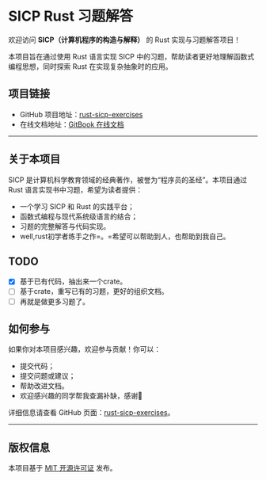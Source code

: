 # SICP Rust 习题解答

欢迎访问 **SICP（计算机程序的构造与解释）** 的 Rust 实现与习题解答项目！

本项目旨在通过使用 Rust 语言实现 SICP 中的习题，帮助读者更好地理解函数式编程思想，同时探索 Rust 在实现复杂抽象时的应用。

## 项目链接

- GitHub 项目地址：[rust-sicp-exercises](https://github.com/x5zone/rust-sicp-exercises)
- 在线文档地址：[GitBook 在线文档](https://x5zone.gitbook.io/x5zone/sicp-rust)

---

## 关于本项目

SICP 是计算机科学教育领域的经典著作，被誉为“程序员的圣经”。本项目通过 Rust 语言实现书中习题，希望为读者提供：
- 一个学习 SICP 和 Rust 的实践平台；
- 函数式编程与现代系统级语言的结合；
- 习题的完整解答与代码实现。
- well,rust初学者练手之作=。=希望可以帮助到人，也帮助到我自己。

## TODO
- [x] 基于已有代码，抽出来一个crate。
- [ ] 基于crate，重写已有的习题，更好的组织文档。
- [ ] 再就是做更多习题了。 
## 如何参与

如果你对本项目感兴趣，欢迎参与贡献！你可以：
- 提交代码；
- 提交问题或建议；
- 帮助改进文档。
- 欢迎感兴趣的同学帮我查漏补缺，感谢🙏

详细信息请查看 GitHub 页面：[rust-sicp-exercises](https://github.com/x5zone/rust-sicp-exercises)。

---

## 版权信息

本项目基于 [MIT 开源许可证](https://opensource.org/licenses/MIT) 发布。

